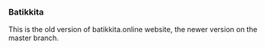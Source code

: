 ### Batikkita

This is the old version of batikkita.online website, the newer version on the master branch.
